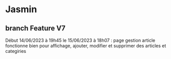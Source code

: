 # Jasmin

## branch Feature V7

Début 14/06/2023 à 19h45
le 15/06/2023 à 18h07 : page gestion article fonctionne bien pour affichage, ajouter, modifier et supprimer des articles et categiries
